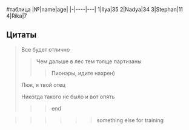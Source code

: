 #таблица
|№|name|age|
|-|----|---|
1|Ilya|35
2|Nadya|34
3|Stephan|11
4|Rika|7


## Цитаты
> Все будет отлично
>> Чем дальше в лес тем толще партизаны
>>> Пионэры, идите нахрен)
>
>
> Люк, я твой отец
>
>
> Никогда такого не было и вот опять
>>> end


>>>>>> something else for training